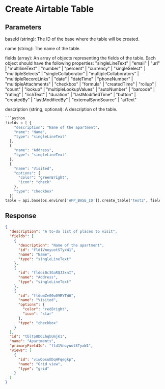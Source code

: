 # Create Airtable Table

## Parameters

baseId (string): The ID of the base where the table will be created.

name (string): The name of the table.

fields (array): An array of objects representing the fields of the table. Each object should have the following properties:
"singleLineText" | "email" | "url" | "multilineText" | "number" | "percent" | "currency" | "singleSelect" | "multipleSelects" | "singleCollaborator" | "multipleCollaborators" | "multipleRecordLinks" | "date" | "dateTime" | "phoneNumber" | "multipleAttachments" | "checkbox" | "formula" | "createdTime" | "rollup" | "count" | "lookup" | "multipleLookupValues" | "autoNumber" | "barcode" | "rating" | "richText" | "duration" | "lastModifiedTime" | "button" | "createdBy" | "lastModifiedBy" | "externalSyncSource" | "aiText"

description (string, optional): A description of the table.

```python
```python
fields = [ {
    "description": "Name of the apartment",
    "name": "Name",
    "type": "singleLineText"
  },
  {
    "name": "Address",
    "type": "singleLineText"
  },
  {
    "name": "Visited",
    "options": {
      "color": "greenBright",
      "icon": "check"
    },
    "type": "checkbox"
  }]
table = api.base(os.environ['APP_BASE_ID']).create_table('test2', fields, description="This is a test table")
```

## Response

```json
{
  "description": "A to-do list of places to visit",
  "fields": [
    {
      "description": "Name of the apartment",
      "id": "fld1VnoyuotSTyxW1",
      "name": "Name",
      "type": "singleLineText"
    },
    {
      "id": "fldoi0c3GaRQJ3xnI",
      "name": "Address",
      "type": "singleLineText"
    },
    {
      "id": "fldumZe00w09RYTW6",
      "name": "Visited",
      "options": {
        "color": "redBright",
        "icon": "star"
      },
      "type": "checkbox"
    }
  ],
  "id": "tbltp8DGLhqbUmjK1",
  "name": "Apartments",
  "primaryFieldId": "fld1VnoyuotSTyxW1",
  "views": [
    {
      "id": "viwQpsuEDqHFqegkp",
      "name": "Grid view",
      "type": "grid"
    }
  ]
}
```